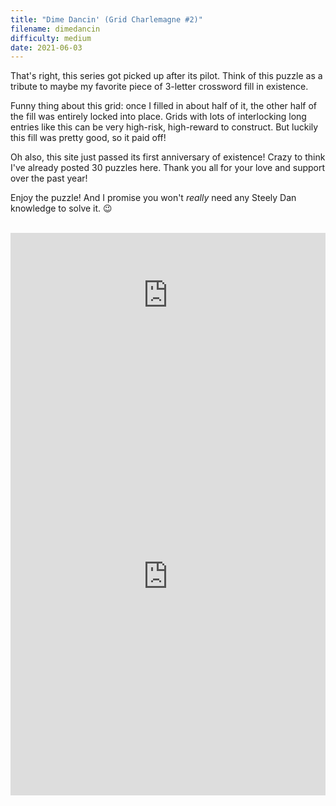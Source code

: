 ```yaml
---
title: "Dime Dancin' (Grid Charlemagne #2)"
filename: dimedancin
difficulty: medium
date: 2021-06-03
---
```


That's right, this series got picked up after its pilot. Think of this puzzle as a tribute to maybe my favorite piece of 3-letter crossword fill in existence.

Funny thing about this grid: once I filled in about half of it, the other half of the fill was entirely locked into place. Grids with lots of interlocking long entries like this can be very high-risk, high-reward to construct. But luckily this fill was pretty good, so it paid off!

Oh also, this site just passed its first anniversary of existence! Crazy to think I've already posted 30 puzzles here. Thank you all for your love and support over the past year!

Enjoy the puzzle! And I promise you won't _really_ need any Steely Dan knowledge to solve it. 😉<br/><br/>

<iframe width="100%" height="200px" src="https://www.youtube.com/embed/m_5MtGCWImE" title="YouTube video player" frameborder="0" allow="accelerometer; autoplay; clipboard-write; encrypted-media; gyroscope; picture-in-picture" allowfullscreen></iframe><br/>

<iframe height="700" width="100%" allowfullscreen="true" style="border:none;width: 100% !important;position: static;display: block !important;margin: 0 !important;"  name="80a395d458cc73db445abfa4d939b092b4a474d001c5431bf80bbf61485a14ea" src="https://amuselabs.com/pmm/crossword?id=3eac570b&set=80a395d458cc73db445abfa4d939b092b4a474d001c5431bf80bbf61485a14ea&embed=1&maxCols=1"></iframe>